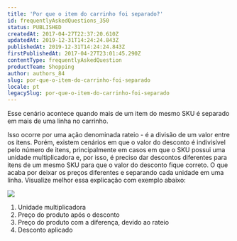 ```yaml
---
title: 'Por que o item do carrinho foi separado?'
id: frequentlyAskedQuestions_350
status: PUBLISHED
createdAt: 2017-04-27T22:37:20.610Z
updatedAt: 2019-12-31T14:24:24.843Z
publishedAt: 2019-12-31T14:24:24.843Z
firstPublishedAt: 2017-04-27T23:01:45.290Z
contentType: frequentlyAskedQuestion
productTeam: Shopping
author: authors_84
slug: por-que-o-item-do-carrinho-foi-separado
locale: pt
legacySlug: por-que-o-item-do-carrinho-foi-separado
---
```


Esse cenário acontece quando mais de um item do mesmo SKU é separado em mais de uma linha no carrinho.

Isso ocorre por uma ação denominada rateio - é a divisão de um valor entre os itens. Porém, existem cenários em que o valor do desconto é indivisível pelo número de itens, principalmente em casos em que o SKU possui uma unidade multiplicadora e, por isso, é preciso dar descontos diferentes para itens de um mesmo SKU para que o valor do desconto fique correto. O que acaba por deixar os preços diferentes e separando cada unidade em uma linha. Visualize melhor essa explicação com exemplo abaixo:

![](//images.contentful.com/alneenqid6w5/5XCSjyHOKsKI4GaQqYMUcs/65984bd4a878563818fa92d1f58a0db9/Por_que_o_item_do_carrinho_foi_separado.jpg)

1. Unidade multiplicadora
2. Preço do produto após o desconto
3. Preço do produto com a diferença, devido ao rateio
4. Desconto aplicado
